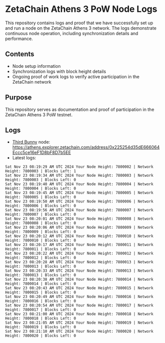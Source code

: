 # ZetaChain Athens 3 PoW Node Logs
This repository contains logs and proof that we have successfully set up and run a node on the ZetaChain Athens 3 network. The logs demonstrate continuous node operation, including synchronization details and performance.

## Contents
- Node setup information
- Synchronization logs with block height details
- Ongoing proof of work logs to verify active participation in the ZetaChain network

## Purpose
This repository serves as documentation and proof of participation in the ZetaChain Athens 3 PoW testnet.

## Logs

- [Third Bunny](https://thirdbunny.xyz/) node: https://athens.explorer.zetachain.com/address/0x225254d35dE666064Eccc5ce16eF1D8bF8D7b5EE
- Latest logs:
```
Sat Nov 23 08:19:29 AM UTC 2024 Your Node Height: 7800002 | Network Height: 7800003 | Blocks Left: 1
Sat Nov 23 08:19:34 AM UTC 2024 Your Node Height: 7800003 | Network Height: 7800003 | Blocks Left: 0
Sat Nov 23 08:19:40 AM UTC 2024 Your Node Height: 7800004 | Network Height: 7800004 | Blocks Left: 0
Sat Nov 23 08:19:45 AM UTC 2024 Your Node Height: 7800005 | Network Height: 7800005 | Blocks Left: 0
Sat Nov 23 08:19:50 AM UTC 2024 Your Node Height: 7800006 | Network Height: 7800006 | Blocks Left: 0
Sat Nov 23 08:19:56 AM UTC 2024 Your Node Height: 7800007 | Network Height: 7800007 | Blocks Left: 0
Sat Nov 23 08:20:01 AM UTC 2024 Your Node Height: 7800008 | Network Height: 7800008 | Blocks Left: 0
Sat Nov 23 08:20:06 AM UTC 2024 Your Node Height: 7800009 | Network Height: 7800009 | Blocks Left: 0
Sat Nov 23 08:20:12 AM UTC 2024 Your Node Height: 7800010 | Network Height: 7800010 | Blocks Left: 0
Sat Nov 23 08:20:17 AM UTC 2024 Your Node Height: 7800011 | Network Height: 7800011 | Blocks Left: 0
Sat Nov 23 08:20:22 AM UTC 2024 Your Node Height: 7800012 | Network Height: 7800012 | Blocks Left: 0
Sat Nov 23 08:20:28 AM UTC 2024 Your Node Height: 7800013 | Network Height: 7800013 | Blocks Left: 0
Sat Nov 23 08:20:33 AM UTC 2024 Your Node Height: 7800013 | Network Height: 7800013 | Blocks Left: 0
Sat Nov 23 08:20:38 AM UTC 2024 Your Node Height: 7800014 | Network Height: 7800014 | Blocks Left: 0
Sat Nov 23 08:20:43 AM UTC 2024 Your Node Height: 7800015 | Network Height: 7800015 | Blocks Left: 0
Sat Nov 23 08:20:49 AM UTC 2024 Your Node Height: 7800016 | Network Height: 7800016 | Blocks Left: 0
Sat Nov 23 08:20:54 AM UTC 2024 Your Node Height: 7800017 | Network Height: 7800017 | Blocks Left: 0
Sat Nov 23 08:21:00 AM UTC 2024 Your Node Height: 7800018 | Network Height: 7800018 | Blocks Left: 0
Sat Nov 23 08:21:05 AM UTC 2024 Your Node Height: 7800019 | Network Height: 7800019 | Blocks Left: 0
Sat Nov 23 08:21:10 AM UTC 2024 Your Node Height: 7800020 | Network Height: 7800020 | Blocks Left: 0
```
